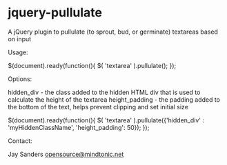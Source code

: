 jquery-pullulate
================

A jQuery plugin to pullulate (to sprout, bud, or germinate) textareas based on input 

Usage:

$(document).ready(function(){
  $( 'textarea' ).pullulate();
});

Options:

  hidden_div - the class added to the hidden HTML div that is used to calculate the height of the textarea
  height_padding - the padding added to the bottom of the text, helps prevent clipping and set initial size
  
  $(document).ready(function(){
    $( 'textarea' ).pullulate({'hidden_div' : 'myHiddenClassName', 'height_padding': 50});
  });

Contact:

Jay Sanders
opensource@mindtonic.net
